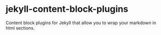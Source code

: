 # jekyll-content-block-plugins
Content block plugins for Jekyll that allow you to wrap your markdown in html sections.
